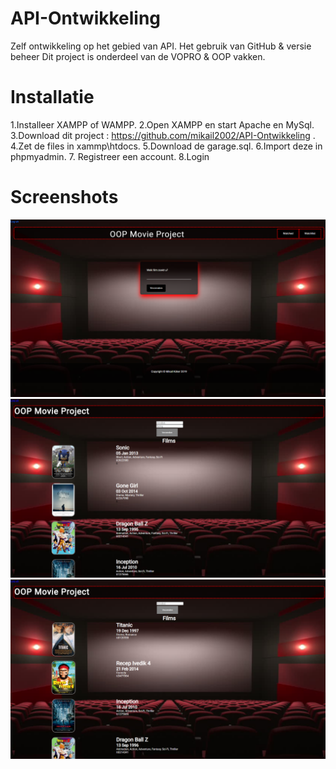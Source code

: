 # API-Ontwikkeling
 Zelf ontwikkeling op het gebied van API. Het gebruik van GitHub & versie beheer
 Dit project is onderdeel van de VOPRO & OOP vakken.

# Installatie
 
 1.Installeer XAMPP of WAMPP.
 2.Open XAMPP en start Apache en MySql.
 3.Download dit project : https://github.com/mikail2002/API-Ontwikkeling .
 4.Zet de files in xammp\htdocs.
 5.Download de garage.sql.
 6.Import deze in phpmyadmin.
 7. Registreer een account.
 8.Login


# Screenshots

<img src="img/homepagina.png">
<img src="img/watched.png">
<img src="img/watchlist.png">
